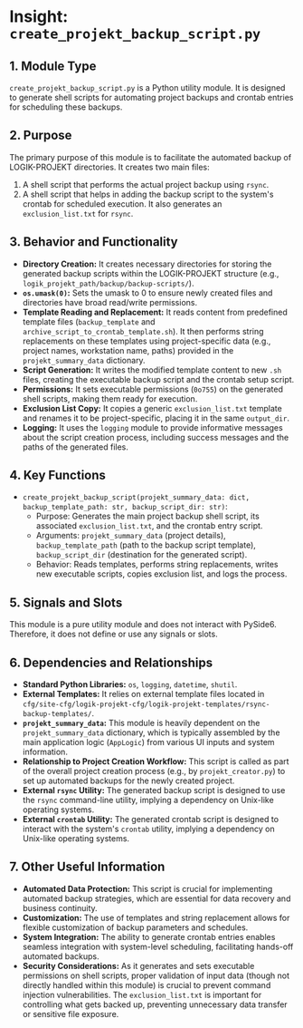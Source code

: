 # Insight: `create_projekt_backup_script.py`

## 1. Module Type

`create_projekt_backup_script.py` is a Python utility module. It is designed to generate shell scripts for automating project backups and crontab entries for scheduling these backups.

## 2. Purpose

The primary purpose of this module is to facilitate the automated backup of LOGIK-PROJEKT directories. It creates two main files:
1.  A shell script that performs the actual project backup using `rsync`.
2.  A shell script that helps in adding the backup script to the system's crontab for scheduled execution.
It also generates an `exclusion_list.txt` for `rsync`.

## 3. Behavior and Functionality

- **Directory Creation:** It creates necessary directories for storing the generated backup scripts within the LOGIK-PROJEKT structure (e.g., `logik_projekt_path/backup/backup-scripts/`).
- **`os.umask(0)`:** Sets the umask to 0 to ensure newly created files and directories have broad read/write permissions.
- **Template Reading and Replacement:** It reads content from predefined template files (`backup_template` and `archive_script_to_crontab_template.sh`). It then performs string replacements on these templates using project-specific data (e.g., project names, workstation name, paths) provided in the `projekt_summary_data` dictionary.
- **Script Generation:** It writes the modified template content to new `.sh` files, creating the executable backup script and the crontab setup script.
- **Permissions:** It sets executable permissions (`0o755`) on the generated shell scripts, making them ready for execution.
- **Exclusion List Copy:** It copies a generic `exclusion_list.txt` template and renames it to be project-specific, placing it in the same `output_dir`.
- **Logging:** It uses the `logging` module to provide informative messages about the script creation process, including success messages and the paths of the generated files.

## 4. Key Functions

- `create_projekt_backup_script(projekt_summary_data: dict, backup_template_path: str, backup_script_dir: str)`:
  - Purpose: Generates the main project backup shell script, its associated `exclusion_list.txt`, and the crontab entry script.
  - Arguments: `projekt_summary_data` (project details), `backup_template_path` (path to the backup script template), `backup_script_dir` (destination for the generated script).
  - Behavior: Reads templates, performs string replacements, writes new executable scripts, copies exclusion list, and logs the process.

## 5. Signals and Slots

This module is a pure utility module and does not interact with PySide6. Therefore, it does not define or use any signals or slots.

## 6. Dependencies and Relationships

- **Standard Python Libraries:** `os`, `logging`, `datetime`, `shutil`.
- **External Templates:** It relies on external template files located in `cfg/site-cfg/logik-projekt-cfg/logik-projekt-templates/rsync-backup-templates/`.
- **`projekt_summary_data`:** This module is heavily dependent on the `projekt_summary_data` dictionary, which is typically assembled by the main application logic (`AppLogic`) from various UI inputs and system information.
- **Relationship to Project Creation Workflow:** This script is called as part of the overall project creation process (e.g., by `projekt_creator.py`) to set up automated backups for the newly created project.
- **External `rsync` Utility:** The generated backup script is designed to use the `rsync` command-line utility, implying a dependency on Unix-like operating systems.
- **External `crontab` Utility:** The generated crontab script is designed to interact with the system's `crontab` utility, implying a dependency on Unix-like operating systems.

## 7. Other Useful Information

- **Automated Data Protection:** This script is crucial for implementing automated backup strategies, which are essential for data recovery and business continuity.
- **Customization:** The use of templates and string replacement allows for flexible customization of backup parameters and schedules.
- **System Integration:** The ability to generate crontab entries enables seamless integration with system-level scheduling, facilitating hands-off automated backups.
- **Security Considerations:** As it generates and sets executable permissions on shell scripts, proper validation of input data (though not directly handled within this module) is crucial to prevent command injection vulnerabilities. The `exclusion_list.txt` is important for controlling what gets backed up, preventing unnecessary data transfer or sensitive file exposure.